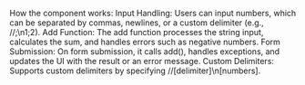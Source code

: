 
How the component works:
Input Handling:
Users can input numbers, which can be separated by commas, newlines, or a custom delimiter (e.g., //;\n1;2).
Add Function:
The add function processes the string input, calculates the sum, and handles errors such as negative numbers.
Form Submission:
On form submission, it calls add(), handles exceptions, and updates the UI with the result or an error message.
Custom Delimiters:
Supports custom delimiters by specifying //[delimiter]\n[numbers].
